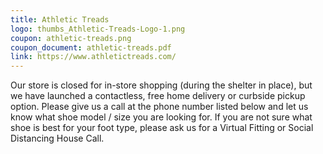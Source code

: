 ```yaml
---
title: Athletic Treads
logo: thumbs_Athletic-Treads-Logo-1.png
coupon: athletic-treads.png
coupon_document: athletic-treads.pdf
link: https://www.athletictreads.com/
---
```

Our store is closed for in-store shopping (during the shelter in place), but we have launched a contactless, free home delivery or curbside pickup option. Please give us a call at the phone number listed below and let us know what shoe model / size you are looking for. If you are not sure what shoe is best for your foot type, please ask us for a Virtual Fitting or Social Distancing House Call.